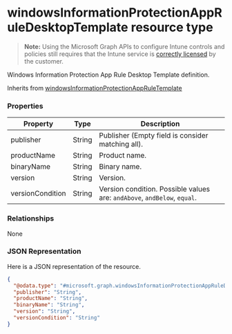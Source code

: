 ﻿# windowsInformationProtectionAppRuleDesktopTemplate resource type

> **Note:** Using the Microsoft Graph APIs to configure Intune controls and policies still requires that the Intune service is [correctly licensed](https://go.microsoft.com/fwlink/?linkid=839381) by the customer.

Windows Information Protection App Rule Desktop Template definition.

Inherits from [windowsInformationProtectionAppRuleTemplate](../resources/intune_deviceconfig_windowsinformationprotectionappruletemplate.md)

### Properties
|Property|Type|Description|
|---|---|---|
|publisher|String|Publisher (Empty field is consider matching all).|
|productName|String|Product name.|
|binaryName|String|Binary name.|
|version|String|Version.|
|versionCondition|String|Version condition. Possible values are: `andAbove`, `andBelow`, `equal`.|

### Relationships
None
### JSON Representation
Here is a JSON representation of the resource.
<!-- {
  "blockType": "resource",
  "keyProperty": "id",
  "@odata.type": "microsoft.graph.windowsInformationProtectionAppRuleDesktopTemplate"
}
-->
```json
{
  "@odata.type": "#microsoft.graph.windowsInformationProtectionAppRuleDesktopTemplate",
  "publisher": "String",
  "productName": "String",
  "binaryName": "String",
  "version": "String",
  "versionCondition": "String"
}
```




